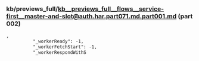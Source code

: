 ### kb/previews_full/kb__previews_full__flows__service-first__master-and-slot@auth.har.part071.md.part001.md (part 002)

```md
,
          "_workerReady": -1,
          "_workerFetchStart": -1,
          "_workerRespondWithS
```

```
